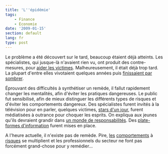 ```yaml
---
title: 'L''épidémie'
tags:
    - Finance
    - Economie
date: '2009-01-15'
section: default
lang: fr
type: post
---
```


Le problème a été découvert sur le tard, beaucoup étaient déjà atteints. Les spécialistes, qui jusque-là n'avaient rien vu, ont produit des contre-mesures, pour [aider les victimes](http://www.dossierfamilial.com/argent/droits-demarches/surendettement-des-aides-pour-s-en-sortir,545). Malheureusement, il était déjà trop tard. La plupart d'entre elles vivotaient quelques années puis [finissaient par sombrer](http://blog.credit-immobilier-direct.fr/rachat-credit/victimes-surendettement-credit-revolving-parenthese-radio-kenza-20081215).

Éprouvant des difficultés à synthétiser un remède, il fallut rapidement changer les mentalités, afin d'éviter les pratiques dangereuses. Le public fut sensibilisé, afin de mieux distinguer les différents types de risques et d'éviter les comportements dangereux. Des spécialistes furent invités à la télévision pour en parler, quelques victimes, [stars d'un jour](http://www.actustar.com/22303/lio-croule-sous-les-dettes), furent médiatisées à outrance pour choquer les esprits. On expliqua aux jeunes qu'ils devraient grandir dans [un monde de responsabilités](http://www.unaf.fr/spip.php?article492). Des [plate-formes d'information](http://www.cbanque.com/credit/revolving.php) furent mises en place.

A l'heure actuelle, il n'existe pas de remède. Pire, [les](https://www.google.fr/search?q=credit+revolving) [comportements](https://www.google.fr/search?q=surendettement) à [risques](https://www.google.fr/search?q=emprunt+facile) se multiplient et les professionnels du secteur ne font pas forcément grand-chose pour y remédier…